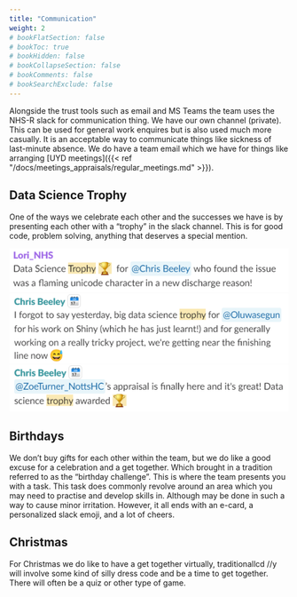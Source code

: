 ```yaml
---
title: "Communication"
weight: 2
# bookFlatSection: false
# bookToc: true
# bookHidden: false
# bookCollapseSection: false
# bookComments: false
# bookSearchExclude: false
---
```


Alongside the trust tools such as email and MS Teams the team uses the NHS-R slack for communication thing. We have our own channel (private). This can be used for general work enquires but is also used much more casually. It is an acceptable way to communicate things like sickness of last-minute absence. We do have a team email which we have for things like arranging [UYD meetings]({{< ref "/docs/meetings_appraisals/regular_meetings.md" >}}).

## Data Science Trophy

One of the ways we celebrate each other and the successes we have is by presenting each other with a “trophy” in the slack channel. This is for good code, problem solving, anything that deserves a special mention.

![Trophy 1](images/trophy1.png)
![Trophy 2](images/trophy2.png)
![Trophy 3](images/trophy3.png)

## Birthdays

We don’t buy gifts for each other within the team, but we do like a good excuse for a celebration and a get together. Which brought in a tradition referred to as the “birthday challenge”. This is where the team presents you with a task. This task does commonly revolve around an area which you may need to practise and develop skills in. Although may be done in such a way to cause minor irritation. However, it all ends with an e-card, a personalized slack emoji, and a lot of cheers.

## Christmas

For Christmas we do like to have a get together virtually, traditionallcd //y will involve some kind of silly dress code and be a time to get together. There will often be a quiz or other type of game.